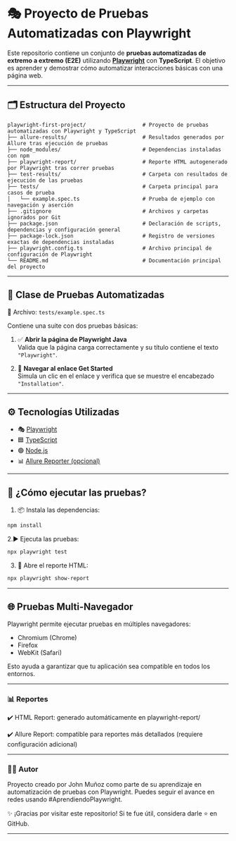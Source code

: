 # 🎭 Proyecto de Pruebas Automatizadas con Playwright


Este repositorio contiene un conjunto de **pruebas automatizadas de extremo a extremo (E2E)** utilizando [**Playwright**](https://playwright.dev/) con **TypeScript**. El objetivo es aprender y demostrar cómo automatizar interacciones básicas con una página web.

---

## 🗂️ Estructura del Proyecto

```plaintext
playwright-first-project/                  # Proyecto de pruebas automatizadas con Playwright y TypeScript
├── allure-results/                        # Resultados generados por Allure tras ejecución de pruebas
├── node_modules/                          # Dependencias instaladas con npm
├── playwright-report/                     # Reporte HTML autogenerado por Playwright tras correr pruebas
├── test-results/                          # Carpeta con resultados de ejecución de las pruebas
├── tests/                                 # Carpeta principal para casos de prueba
│   └── example.spec.ts                    # Prueba de ejemplo con navegación y aserción
├── .gitignore                             # Archivos y carpetas ignorados por Git
├── package.json                           # Declaración de scripts, dependencias y configuración general
├── package-lock.json                      # Registro de versiones exactas de dependencias instaladas
├── playwright.config.ts                   # Archivo principal de configuración de Playwright
└── README.md                              # Documentación principal del proyecto
```

---

## 📄 Clase de Pruebas Automatizadas

📁 Archivo: `tests/example.spec.ts`

Contiene una suite con dos pruebas básicas:

1. ✅ **Abrir la página de Playwright Java**  
   Valida que la página carga correctamente y su título contiene el texto `"Playwright"`.

2. 🔗 **Navegar al enlace Get Started**  
   Simula un clic en el enlace y verifica que se muestre el encabezado `"Installation"`.

---

## ⚙️ Tecnologías Utilizadas

- 🎭 [Playwright](https://playwright.dev/)
- 🟦 [TypeScript](https://www.typescriptlang.org/)
- 🟢 [Node.js](https://nodejs.org/)
- 📊 [Allure Reporter (opcional)](https://github.com/allure-framework/allure-js)

---

## 🚀 ¿Cómo ejecutar las pruebas?

1. 📦 Instala las dependencias:

```bash
npm install
```
2.▶️ Ejecuta las pruebas:
```bash
npx playwright test
```
3. 📁 Abre el reporte HTML:
```bash
npx playwright show-report
```
---


## 🌐 Pruebas Multi-Navegador
Playwright permite ejecutar pruebas en múltiples navegadores:

- Chromium (Chrome)
- Firefox
- WebKit (Safari)

Esto ayuda a garantizar que tu aplicación sea compatible en todos los entornos.

---

### 📊 Reportes

✔️ HTML Report: generado automáticamente en playwright-report/

✔️ Allure Report: compatible para reportes más detallados (requiere configuración adicional)

---

### 👨‍💻 Autor
Proyecto creado por John Muñoz como parte de su aprendizaje en automatización de pruebas con Playwright.
Puedes seguir el avance en redes usando #AprendiendoPlaywright.

✨ ¡Gracias por visitar este repositorio! Si te fue útil, considera darle ⭐️ en GitHub.

---